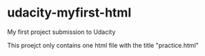 # udacity-myfirst-html
My first project submission to Udacity


This proejct only contains one html file with the title "practice.html"
